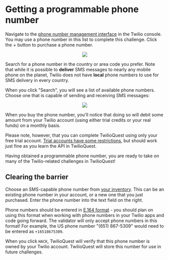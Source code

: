 # Getting a programmable phone number

Navigate to the [phone number management interface](https://www.twilio.com/console/phone-numbers/incoming) in the Twilio console. You may use a phone number in this list to complete this challenge. Click the _+_ button to purchase a phone number.

<center>
<img src="images/basic_training/buy-number.png"/>
</center>

Search for a phone number in the country or area code you prefer. Note that while it is possible to **deliver** SMS messages to nearly any mobile phone on the planet, Twilio does not have **local** phone numbers to use for SMS delivery in every country.

When you click "Search", you will see a list of available phone numbers. Choose one that is capable of sending and receiving SMS messages:

<center>
<img src="images/basic_training/search-for-number.png"/>
</center>

When you buy the phone number, you'll notice that doing so will debit some amount from your Twilio account (using either trial credits or your real funds) on a monthly basis.

Please note, however, that you can complete TwilioQuest using only your free trial account. [Trial accounts have some restrictions](https://support.twilio.com/hc/en-us/articles/223136107-How-does-Twilio-s-Free-Trial-work-), but should work just fine as you learn the API in TwilioQuest.

Having obtained a programmable phone number, you are ready to take on many of the Twilio-related challenges in TwilioQuest!

## Clearing the barrier

Choose an SMS-capable phone number from [your inventory](https://www.twilio.com/console/phone-numbers/incoming). This can be an existing phone number in your account, or a new one that you just purchased. Enter the phone number into the text field on the right.

Phone numbers should be entered in [E.164 format](https://www.twilio.com/docs/glossary/what-e164) - you should plan on using this format when working with phone numbers in your Twilio apps and code going forward. The validator will only accept phone numbers in this format! For example, the US phone number "(651) 867-5309" would need to be entered as `+16518675309`.

When you click `HACK`, TwilioQuest will verify that this phone number is owned by your Twilio account. TwilioQuest will store this number for use in future challenges.
